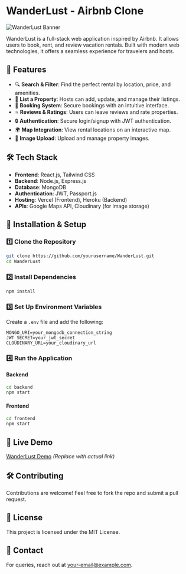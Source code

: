 # WanderLust - Airbnb Clone

![WanderLust Banner](https://via.placeholder.com/1200x400?text=WanderLust+-+Your+Next+Adventure+Awaits)

WanderLust is a full-stack web application inspired by Airbnb. It allows users to book, rent, and review vacation rentals. Built with modern web technologies, it offers a seamless experience for travelers and hosts.

## 🚀 Features

- 🔍 **Search & Filter**: Find the perfect rental by location, price, and amenities.
- 🏡 **List a Property**: Hosts can add, update, and manage their listings.
- 🛒 **Booking System**: Secure bookings with an intuitive interface.
- ⭐ **Reviews & Ratings**: Users can leave reviews and rate properties.
- 🔒 **Authentication**: Secure login/signup with JWT authentication.
- 🌍 **Map Integration**: View rental locations on an interactive map.
- 📸 **Image Upload**: Upload and manage property images.

## 🛠️ Tech Stack

- **Frontend**: React.js, Tailwind CSS
- **Backend**: Node.js, Express.js
- **Database**: MongoDB
- **Authentication**: JWT, Passport.js
- **Hosting**: Vercel (Frontend), Heroku (Backend)
- **APIs**: Google Maps API, Cloudinary (for image storage)

## 📜 Installation & Setup

### 1️⃣ Clone the Repository
```sh
git clone https://github.com/yourusername/WanderLust.git
cd WanderLust
```

### 2️⃣ Install Dependencies
```sh
npm install
```

### 3️⃣ Set Up Environment Variables
Create a `.env` file and add the following:
```env
MONGO_URI=your_mongodb_connection_string
JWT_SECRET=your_jwt_secret
CLOUDINARY_URL=your_cloudinary_url
```

### 4️⃣ Run the Application
#### Backend
```sh
cd backend
npm start
```
#### Frontend
```sh
cd frontend
npm start
```

## 🔗 Live Demo
[WanderLust Demo](https://wanderlust-app.com) *(Replace with actual link)*

## 🛠️ Contributing
Contributions are welcome! Feel free to fork the repo and submit a pull request.

## 📄 License
This project is licensed under the MIT License.

## 📩 Contact
For queries, reach out at [your-email@example.com](mailto:your-email@example.com).
